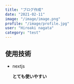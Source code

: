 ```yaml
---
title: "ブログ作成"
date: "2021-02-11"
image: "/image/image.png"
profile: "/image/profile.jpg"
user: "Hiroaki nagata"
category: "test"
---
```


## 使用技術

- nextjs

  **とても使いやすい**
